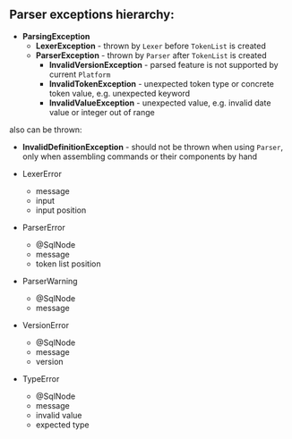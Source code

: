 
Parser exceptions hierarchy:
----------------------------

- **ParsingException**
  - **LexerException** - thrown by `Lexer` before `TokenList` is created
  - **ParserException** - thrown by `Parser` after `TokenList` is created
    - **InvalidVersionException** - parsed feature is not supported by current `Platform`
    - **InvalidTokenException** - unexpected token type or concrete token value, e.g. unexpected keyword
    - **InvalidValueException** - unexpected value, e.g. invalid date value or integer out of range

also can be thrown:

- **InvalidDefinitionException** - should not be thrown when using `Parser`, only when assembling commands or their components by hand


- LexerError
  - message 
  - input
  - input position
- ParserError
  - @SqlNode 
  - message
  - token list position
- ParserWarning
  - @SqlNode
  - message
- VersionError
  - @SqlNode
  - message
  - version
- TypeError
  - @SqlNode
  - message
  - invalid value
  - expected type
